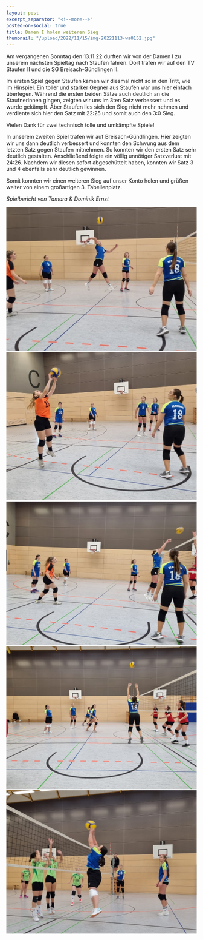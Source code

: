 ```yaml
---
layout: post
excerpt_separator: "<!--more-->"
posted-on-social: true
title: Damen I holen weiteren Sieg
thumbnail: "/upload/2022/11/15/img-20221113-wa0152.jpg"
---
```

Am vergangenen Sonntag den 13.11.22 durften wir von der Damen I zu unserem nächsten Spieltag nach Staufen fahren. Dort trafen wir auf den TV Staufen II und die SG Breisach-Gündlingen II. 

Im ersten Spiel gegen Staufen kamen wir diesmal nicht so in den Tritt, wie im Hinspiel. Ein toller und starker Gegner aus Staufen war uns hier einfach überlegen. Während die ersten beiden Sätze auch deutlich an die Staufnerinnen gingen, zeigten wir uns im 3ten Satz verbessert und es wurde gekämpft. Aber Staufen lies sich den Sieg nicht mehr nehmen und verdiente sich hier den Satz mit 22:25 und somit auch den 3:0 Sieg. 

Vielen Dank für zwei technisch tolle und umkämpfte Spiele!

In unserem zweiten Spiel trafen wir auf Breisach-Gündlingen. Hier zeigten wir uns dann deutlich verbessert und konnten den Schwung aus dem letzten Satz gegen Staufen mitnehmen. So konnten wir den ersten Satz sehr deutlich gestalten. Anschließend folgte ein völlig unnötiger Satzverlust mit 24:26. Nachdem wir diesen sofort abgeschüttelt haben, konnten wir Satz 3 und 4 ebenfalls sehr deutlich gewinnen. 

Somit konnten wir einen weiteren Sieg auf unser Konto holen und grüßen weiter von einem großartigen 3. Tabellenplatz. 

_Spielbericht von Tamara & Dominik Ernst_

![](/upload/2022/11/15/img-20221113-wa0104.jpg)![](/upload/2022/11/15/img-20221113-wa0129.jpg)![](/upload/2022/11/15/img-20221113-wa0140.jpg)![](/upload/2022/11/15/img-20221113-wa0161.jpg)![](/upload/2022/11/15/img-20221113-wa0183.jpg)